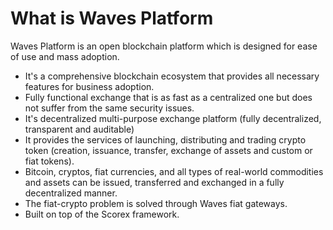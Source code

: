 # What is Waves Platform

Waves Platform is an open blockchain platform which is designed for ease of use and mass adoption.

* It's a comprehensive blockchain ecosystem that provides all necessary features for business adoption.
* Fully functional exchange that is as fast as a centralized one but does not suffer from the same security issues.
* It's decentralized multi-purpose exchange platform \(fully decentralized, transparent and auditable\)
* It provides the services of launching, distributing and trading crypto token \(creation, issuance, transfer, exchange of assets and custom or fiat tokens\).
* Bitcoin, cryptos, fiat currencies, and all types of real-world commodities and assets can be issued, transferred and exchanged in a fully decentralized manner.
* The fiat-crypto problem is solved through Waves fiat gateways.
* Built on top of the Scorex framework.



